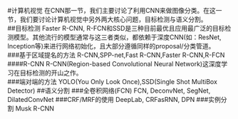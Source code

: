 #计算机视觉
在CNN那一节，我们主要讨论了利用CNN来做图像分类。在这一节，我们要讨论计算机视觉中另外两大核心问题，目标检测与语义分割。  
##目标检测
Faster R-CNN, R-FCN和SSD是三种目前最优且应用最广泛的目标检测模型。其他流行的模型通常与这三者类似，都依赖于深度CNN(如：ResNet, Inception等)来进行网络初始化，且大部分遵循同样的proposal/分类管道。    
###基于区域提名的方法
R-CNN,SPP-net,Fast R-CNN,Faster R-CNN,R-FCN 
####R-CNN
R-CNN(Region-based Convolutional Neural Network)这深度学习在目标检测的开山之作。  
###端对端的方法
YOLO(You Only Look Once),SSD(Single Shot MultiBox Detector)
##语义分割
###全卷积网络(FCN)
FCN, DeconvNet, SegNet, DilatedConvNet
###CRF/MRF的使用
DeepLab, CRFasRNN, DPN
###实例分割
Musk R-CNN